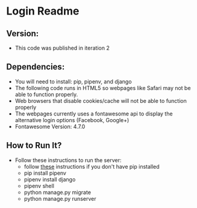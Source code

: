 # Login Readme

## Version:<br>
   - This code was published in iteration 2 <br>

## Dependencies:<br>
   - You will need to install: pip, pipenv, and django
   - The following code runs in HTML5 so webpages like Safari may not be able to function properly.
   - Web browsers that disable cookies/cache will not be able to function properly
   - The webpages currently uses a fontawesome api to display the alternative login options (Facebook, Google+)
   - Fontawesome Version: 4.7.0

## How to Run It?<br>
   - Follow these instructions to run the server:
      - follow [these](https://pip.pypa.io/en/stable/installing/) instructions if you don't have pip installed
      - pip install pipenv
      - pipenv install django
      - pipenv shell
      - python manage.py migrate
      - python manage.py runserver
